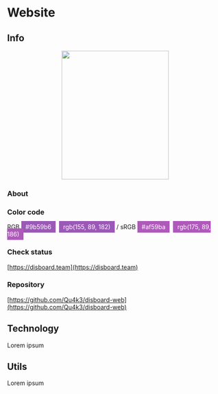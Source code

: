 # Website

## Info

<p align="center">
    <img width="250" height="300" src="https://cdn.discordapp.com/attachments/487325032310243340/561663725946273799/web_dark_border.png">
</p>

### About

### Color code

RGB <span style="background-color: #9b59b6;padding:5px 10px;color:#fff;">#9b59b6</span>&nbsp;&nbsp;<span style="background-color: #9b59b6;padding:5px 10px;color:#fff;">rgb(155, 89, 182)</span> / sRGB <span style="background-color: #af59ba;padding:5px 10px;color:#fff;">#af59ba</span>&nbsp;&nbsp;<span style="background-color: #af59ba;padding:5px 10px;color:#fff;">rgb(175, 89, 186)</span>

### Check status

[https://disboard.team](https://disboard.team)

### Repository <Badge text="private" type="warn" vertical="top"/>

[https://github.com/Qu4k3/disboard-web](https://github.com/Qu4k3/disboard-web)

## Technology

Lorem ipsum

## Utils

Lorem ipsum